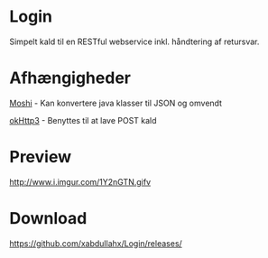 # Login
Simpelt kald til en RESTful webservice inkl. håndtering af retursvar. 

# Afhængigheder
[Moshi](https://github.com/square/moshi) - Kan konvertere java klasser til JSON og omvendt

[okHttp3](https://github.com/square/okhttp) - Benyttes til at lave POST kald

# Preview

http://www.i.imgur.com/1Y2nGTN.gifv

# Download

https://github.com/xabdullahx/Login/releases/
